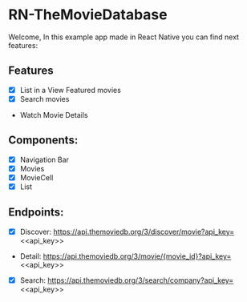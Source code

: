 # RN-TheMovieDatabase

Welcome, In this example app made in React Native you can find next features:

## Features
- [x] List in a View Featured movies
- [x] Search movies
- Watch Movie Details

## Components:

- [x] Navigation Bar
- [x] Movies
- [x] MovieCell
- [x] List

## Endpoints:

- [x] Discover: https://api.themoviedb.org/3/discover/movie?api_key=<<api_key>>
- Detail: https://api.themoviedb.org/3/movie/{movie_id}?api_key=<<api_key>>
- [x] Search: https://api.themoviedb.org/3/search/company?api_key=<<api_key>>
